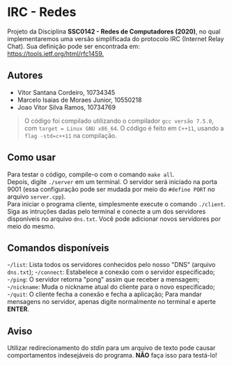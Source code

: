# IRC - Redes

Projeto da Disciplina **SSC0142 - Redes de Computadores (2020)**, no qual implementaremos uma versão simplificada do protocolo IRC (Internet Relay Chat). Sua definição pode ser encontrada em: <https://tools.ietf.org/html/rfc1459.>

## Autores

- Vitor Santana Cordeiro, 10734345
- Marcelo Isaias de Moraes Junior, 10550218
- Joao Vitor Silva Ramos, 10734769

> O código foi compilado utilizando o compilador `gcc versão 7.5.0`, com `target = Linux GNU x86_64`. O código é feito em `C++11`, usando a `flag -std=c++11` na compilação.

## Como usar

Para testar o código, compile-o com o comando `make all`.<br/>
Depois, digite `./server` em um terminal. O servidor será iniciado na porta 9001 (essa configuração pode ser mudada por meio do `#define PORT` no arquivo `server.cpp`).<br/>
Para iniciar o programa cliente, simplesmente execute o comando `./client`. Siga as intruções dadas pelo terminal e conecte a um dos servidores disponíveis no arquivo `dns.txt`. Você pode adicionar novos servidores por meio do mesmo.<br/>

## Comandos disponíveis

-`/list`: Lista todos os servidores conhecidos pelo nosso "DNS" (arquivo `dns.txt`);
-`/connect`: Estabelece a conexão com o servidor especificado;
-`/ping`: O servidor retorna "pong" assim que receber a mensagem;
-`/nickname`: Muda o nickname atual do cliente para o novo especificado;
-`/quit`: O cliente fecha a conexão e fecha a aplicação;
Para mandar mensagens no servidor, apenas digite normalmente no terminal e aperte **ENTER**.

## Aviso

Utilizar redirecionamento do _stdin_ para um arquivo de texto pode causar comportamentos indesejáveis do programa. **NÃO** faça isso para testá-lo!
